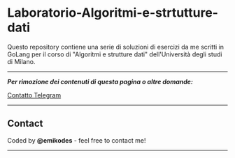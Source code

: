 # Laboratorio-Algoritmi-e-strtutture-dati

Questo repository contiene una serie di soluzioni di esercizi da me scritti in GoLang per il corso di "Algoritmi e strutture dati" dell'Università degli studi di Milano.

---

***Per rimozione dei contenuti di questa pagina o altre domande:*** 

[Contatto Telegram](https://t.me/notfoundnotfoundnotfound)

---

## Contact

Coded by **@emikodes** - feel free to contact me!

---

